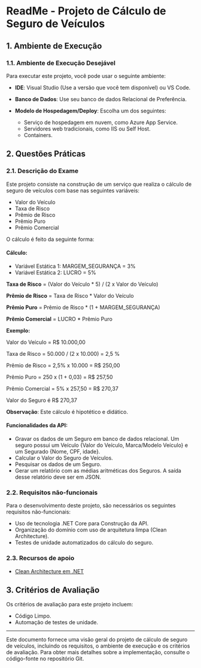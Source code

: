 # ReadMe - Projeto de Cálculo de Seguro de Veículos

## 1. Ambiente de Execução

### 1.1. Ambiente de Execução Desejável

Para executar este projeto, você pode usar o seguinte ambiente:

- **IDE**: Visual Studio (Use a versão que você tem disponível) ou VS Code.
- **Banco de Dados**: Use seu banco de dados Relacional de Preferência.
- **Modelo de Hospedagem/Deploy**: Escolha um dos seguintes:

    - Serviço de hospedagem em nuvem, como Azure App Service.
    - Servidores web tradicionais, como IIS ou Self Host.
    - Containers.

## 2. Questões Práticas

### 2.1. Descrição do Exame

Este projeto consiste na construção de um serviço que realiza o cálculo de seguro de veículos com base nas seguintes variáveis:

- Valor do Veículo
- Taxa de Risco
- Prêmio de Risco
- Prêmio Puro
- Prêmio Comercial

O cálculo é feito da seguinte forma:

#### Cálculo:

- Variável Estática 1: MARGEM_SEGURANÇA = 3%
- Variável Estática 2: LUCRO = 5%

**Taxa de Risco** = (Valor do Veículo * 5) / (2 x Valor do Veículo)

**Prêmio de Risco** = Taxa de Risco * Valor do Veículo

**Prêmio Puro** = Prêmio de Risco * (1 + MARGEM_SEGURANÇA)

**Prêmio Comercial** = LUCRO * Prêmio Puro

**Exemplo:**

Valor do Veículo = R$ 10.000,00

Taxa de Risco = 50.000 / (2 x 10.000) = 2,5 %

Prêmio de Risco = 2,5% x 10.000 = R$ 250,00

Prêmio Puro = 250 x (1 + 0,03) = R$ 257,50

Prêmio Comercial = 5% x 257,50 = R$ 270,37

Valor do Seguro é R$ 270,37

**Observação**: Este cálculo é hipotético e didático.

#### Funcionalidades da API:

- Gravar os dados de um Seguro em banco de dados relacional. Um seguro possui um Veículo {Valor do Veículo, Marca/Modelo Veículo} e um Segurado {Nome, CPF, idade}.
- Calcular o Valor do Seguro de Veículos.
- Pesquisar os dados de um Seguro.
- Gerar um relatório com as médias aritméticas dos Seguros. A saída desse relatório deve ser em JSON.

### 2.2. Requisitos não-funcionais

Para o desenvolvimento deste projeto, são necessários os seguintes requisitos não-funcionais:

- Uso de tecnologia .NET Core para Construção da API.
- Organização do domínio com uso de arquitetura limpa (Clean Architecture).
- Testes de unidade automatizados do cálculo do seguro.

### 2.3. Recursos de apoio

- [Clean Architecture em .NET](https://github.com/ivanpaulovich/clean-architecture-manga)

## 3. Critérios de Avaliação

Os critérios de avaliação para este projeto incluem:

- Código Limpo.
- Automação de testes de unidade.

---
Este documento fornece uma visão geral do projeto de cálculo de seguro de veículos, incluindo os requisitos, o ambiente de execução e os critérios de avaliação. Para obter mais detalhes sobre a implementação, consulte o código-fonte no repositório Git.
